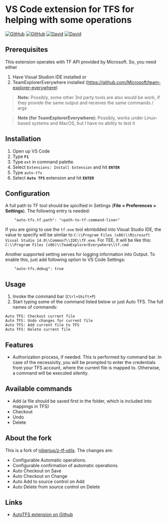 # VS Code extension for TFS for helping with some operations

[![GitHub](https://img.shields.io/github/v/release/nik-base/auto-tfs?include_prereleases&style=flat-square)](https://github.com/nik-base/auto-tfs/releases)
[![GitHub](https://img.shields.io/github/workflow/status/nik-base/auto-tfs/NodeJS%20with%20Webpack?style=flat-square)](https://github.com/nik-base/auto-tfs/actions/workflows/webpack.yml)
[![David](https://img.shields.io/david/nik-base/auto-tfs?style=flat-square)](https://github.com/nik-base/auto-tfs)
[![David](https://img.shields.io/david/dev/nik-base/auto-tfs?style=flat-square)](https://github.com/nik-base/auto-tfs?type=dev)

## Prerequisites
This extension operates with TF API provided by Microsoft. So, you need either
1. Have Visual Studion IDE installed
or
2. TeamExplorerEverywhere installed (https://github.com/Microsoft/team-explorer-everywhere)
> **Note:** Possibly, some other 3rd party tools are also would be work, if they provide the same output and receives the same commands / args

> **Note (for TeamExplorerEverywhere):** Possibly, works under Linux-based systems and MacOS, but I have no ability to test it

## Installation

1. Open up VS Code
2. Type **`F1`**
3. Type `ext` in command palette.
4. Select `Extensions: Install Extension` and hit **`ENTER`**
5. Type `auto-tfs`
6. Select **`Auto TFS`** extension and hit **`ENTER`**

## Configuration

A full path to TF tool should be spicified in Settings (**File > Preferences > Settings**).
The following entry is needed:

```
    "auto-tfs.tf.path": "<path-to-tf-command-line>"
```

If you are going to use the `tf.exe` tool ebmbdded into Visual Studio IDE, the value to specify will be similar to `C:\\Program Files (x86)\\Microsoft Visual Studio 14.0\\Common7\\IDE\\TF.exe`. For TEE, it will be like this: `C:\\Program Files (x86)\\TeamExplorerEverywhere\\tf.cmd`

Another supported setting serves for logging information into Output. To enable this, just add following option to VS Code Settings:
```
    "auto-tfs.debug": true
```

## Usage
1. Invoke the command bar (`Ctrl+Shift+P`)
2. Start typing some of the command listed below or just Auto TFS. The full names of commands:
```
Auto TFS: Checkout current file
Auto TFS: Undo changes for current file
Auto TFS: Add current file to TFS
Auto TFS: Delete current file
```

## Features

* Authorization process, if needed. This is performed by command bar. In case of the necessivity, you will be prompted to enter the credentials from your TFS account, where the current file is mapped to. Otherwise, a command will be executed silently.

## Available commands

* Add (a file should be saved first in the folder, which is included into mappings in TFS)
* Checkout
* Undo
* Delete

## About the fork

This is a fork of [niberius/z-tf-utils](https://github.com/niberius/z-tf-utils). The changes are:

- Configurable Automatic operations.
- Configurable confirmation of automatic operations.
- Auto Checkout on Save
- Auto Checkout on Change
- Auto Add to source control on Add
- Auto Delete from source control on Delete

## Links

- [AutoTFS extension on Github](https://github.com/nik-base/auto-tfs)